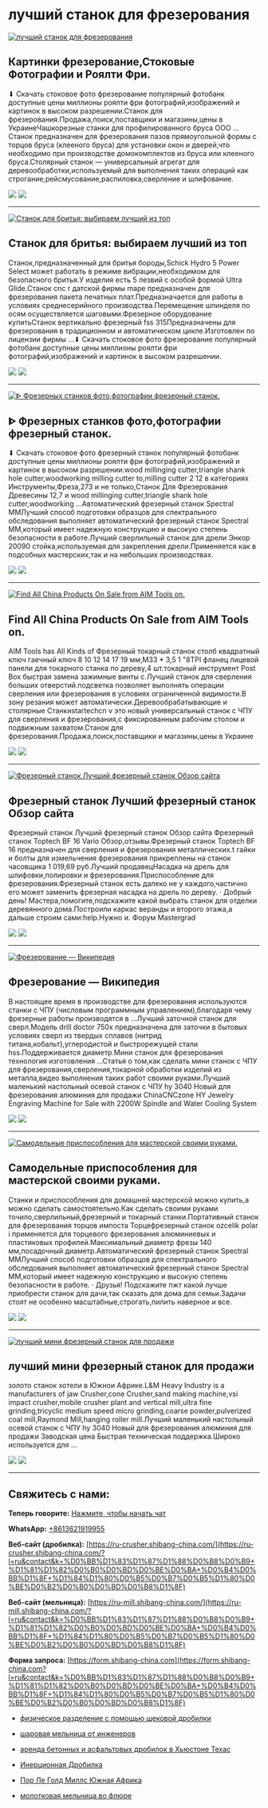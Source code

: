 # лучший станок для фрезерования

<a href="https://swt.shibang-china.com/?l=ru&img&k=%D0%BB%D1%83%D1%87%D1%88%D0%B8%D0%B9+%D1%81%D1%82%D0%B0%D0%BD%D0%BE%D0%BA+%D0%B4%D0%BB%D1%8F+%D1%84%D1%80%D0%B5%D0%B7%D0%B5%D1%80%D0%BE%D0%B2%D0%B0%D0%BD%D0%B8%D1%8F" target="_blank">![лучший станок для фрезерования](http://static.shibang-china.com/all-800x300/1090.jpg)</a>

## Картинки фрезерование,Стоковые Фотографии и Роялти Фри.
⬇ Скачать стоковое фото фрезерование популярный фотобанк доступные цены миллионы роялти фри фотографий,изображений и картинок в высоком разрешении.Станок для фрезерования.Продажа,поиск,поставщики и магазины,цены в УкраинеЧашкорезные станки для профилированного бруса ООО …Станок предназначен для фрезерования пазов прямоугольной формы с торцов бруса (клееного бруса) для установки окон и дверей,что необходимо при производстве домокомплектов из бруса или клееного бруса.Столярный станок — универсальный агрегат для деревообработки,используемый для выполнения таких операций как строгание,рейсмусование,распиловка,сверление и шлифование.


<a href="https://whatsapp.shibangsoft.com/WhatsApp.php" target="_blank" title="WhatsApp">![](http://static.shibang-china.com/icon/whatsapp.png)</a> <a href="https://swt.shibang-china.com/?l=ru&icon&k=%D0%BB%D1%83%D1%87%D1%88%D0%B8%D0%B9+%D1%81%D1%82%D0%B0%D0%BD%D0%BE%D0%BA+%D0%B4%D0%BB%D1%8F+%D1%84%D1%80%D0%B5%D0%B7%D0%B5%D1%80%D0%BE%D0%B2%D0%B0%D0%BD%D0%B8%D1%8F" target="_blank">![](http://static.shibang-china.com/icon/chat-ru.png)</a>

---

<a href="https://swt.shibang-china.com/?l=ru&img&k=%D0%BB%D1%83%D1%87%D1%88%D0%B8%D0%B9+%D1%81%D1%82%D0%B0%D0%BD%D0%BE%D0%BA+%D0%B4%D0%BB%D1%8F+%D1%84%D1%80%D0%B5%D0%B7%D0%B5%D1%80%D0%BE%D0%B2%D0%B0%D0%BD%D0%B8%D1%8F" target="_blank">![Станок для бритья: выбираем лучший из топ](http://static.shibang-china.com/all-800x300/807.jpg)</a>

## Станок для бритья: выбираем лучший из топ
Станок,предназначенный для бритья бороды,Schick Hydro 5 Power Select может работать в режиме вибрации,необходимом для безопасного бритья.У изделия есть 5 лезвий с особой формой Ultra Glide.Станок cnc r датской фирмы mape предназначен для фрезерования пакета печатных плат.Предназначается для работы в условиях среднесерийного производства.Перемещение шпинделя по осям осуществляется шаговыми.Фрезерное оборудование купитьСтанок вертикально фрезерный fss 315Предназначены для фрезерования в традиционном и автоматическом цикле.Изготовлен по лицензии фирмы …⬇ Скачать стоковое фото фрезерование популярный фотобанк доступные цены миллионы роялти фри фотографий,изображений и картинок в высоком разрешении.


<a href="https://whatsapp.shibangsoft.com/WhatsApp.php" target="_blank" title="WhatsApp">![](http://static.shibang-china.com/icon/whatsapp.png)</a> <a href="https://swt.shibang-china.com/?l=ru&icon&k=%D0%BB%D1%83%D1%87%D1%88%D0%B8%D0%B9+%D1%81%D1%82%D0%B0%D0%BD%D0%BE%D0%BA+%D0%B4%D0%BB%D1%8F+%D1%84%D1%80%D0%B5%D0%B7%D0%B5%D1%80%D0%BE%D0%B2%D0%B0%D0%BD%D0%B8%D1%8F" target="_blank">![](http://static.shibang-china.com/icon/chat-ru.png)</a>

---

<a href="https://swt.shibang-china.com/?l=ru&img&k=%D0%BB%D1%83%D1%87%D1%88%D0%B8%D0%B9+%D1%81%D1%82%D0%B0%D0%BD%D0%BE%D0%BA+%D0%B4%D0%BB%D1%8F+%D1%84%D1%80%D0%B5%D0%B7%D0%B5%D1%80%D0%BE%D0%B2%D0%B0%D0%BD%D0%B8%D1%8F" target="_blank">![ᐈ Фрезерных станков фото,фотографии фрезерный станок.](http://static.shibang-china.com/all-800x300/582.jpg)</a>

## ᐈ Фрезерных станков фото,фотографии фрезерный станок.
⬇ Скачать стоковое фото фрезерный станок популярный фотобанк доступные цены миллионы роялти фри фотографий,изображений и картинок в высоком разрешении.wood millinging cutter,triangle shank hole cutter,woodworking milling cutter to,milling cutter 2 12 в категориях Инструменты,Фреза,273 и не только,Станок Для Фрезерования Древесины 12,7 и wood millinging cutter,triangle shank hole cutter,woodworking …Автоматический фрезерный станок Spectral MMЛучший способ подготовки образцов для спектрального обследования выполняет автоматический фрезерный станок Spectral MM,который имеет надежную конструкцию и высокую степень безопасности в работе.Лучший сверлильный станок для дрели Энкор 20090 стойка,используемая для закрепления дрели.Применяется как в подсобных мастерских,так и на небольших производствах.


<a href="https://whatsapp.shibangsoft.com/WhatsApp.php" target="_blank" title="WhatsApp">![](http://static.shibang-china.com/icon/whatsapp.png)</a> <a href="https://swt.shibang-china.com/?l=ru&icon&k=%D0%BB%D1%83%D1%87%D1%88%D0%B8%D0%B9+%D1%81%D1%82%D0%B0%D0%BD%D0%BE%D0%BA+%D0%B4%D0%BB%D1%8F+%D1%84%D1%80%D0%B5%D0%B7%D0%B5%D1%80%D0%BE%D0%B2%D0%B0%D0%BD%D0%B8%D1%8F" target="_blank">![](http://static.shibang-china.com/icon/chat-ru.png)</a>

---

<a href="https://swt.shibang-china.com/?l=ru&img&k=%D0%BB%D1%83%D1%87%D1%88%D0%B8%D0%B9+%D1%81%D1%82%D0%B0%D0%BD%D0%BE%D0%BA+%D0%B4%D0%BB%D1%8F+%D1%84%D1%80%D0%B5%D0%B7%D0%B5%D1%80%D0%BE%D0%B2%D0%B0%D0%BD%D0%B8%D1%8F" target="_blank">![Find All China Products On Sale from AIM Tools on.](http://static.shibang-china.com/all-800x300/163.jpg)</a>

## Find All China Products On Sale from AIM Tools on.
AIM Tools has All Kinds of Фрезерный токарный станок столб квадратный ключ гаечный ключ 8 10 12 14 17 19 мм,M33 * 3,5 1 &quot;8TPI фланец лицевой панели для токарного станка по дереву,4 шт.токарный инструмент Post Box быстрая замена зажимные винты с.Лучший станок для сверления больших отверстий.подсветка позволяет выполнять операции сверления или фрезерования в условиях ограниченной видимости.В зону резания может автоматически.Деревообрабатывающие и столярные Станкиstartechcn v это новый универсальный станок с ЧПУ для сверления и фрезерования,с фиксированным рабочим столом и подвижным захватом.Станок для фрезерования.Продажа,поиск,поставщики и магазины,цены в Украине


<a href="https://whatsapp.shibangsoft.com/WhatsApp.php" target="_blank" title="WhatsApp">![](http://static.shibang-china.com/icon/whatsapp.png)</a> <a href="https://swt.shibang-china.com/?l=ru&icon&k=%D0%BB%D1%83%D1%87%D1%88%D0%B8%D0%B9+%D1%81%D1%82%D0%B0%D0%BD%D0%BE%D0%BA+%D0%B4%D0%BB%D1%8F+%D1%84%D1%80%D0%B5%D0%B7%D0%B5%D1%80%D0%BE%D0%B2%D0%B0%D0%BD%D0%B8%D1%8F" target="_blank">![](http://static.shibang-china.com/icon/chat-ru.png)</a>

---

<a href="https://swt.shibang-china.com/?l=ru&img&k=%D0%BB%D1%83%D1%87%D1%88%D0%B8%D0%B9+%D1%81%D1%82%D0%B0%D0%BD%D0%BE%D0%BA+%D0%B4%D0%BB%D1%8F+%D1%84%D1%80%D0%B5%D0%B7%D0%B5%D1%80%D0%BE%D0%B2%D0%B0%D0%BD%D0%B8%D1%8F" target="_blank">![Фрезерный станок Лучший фрезерный станок Обзор сайта](http://static.shibang-china.com/all-800x300/1031.jpg)</a>

## Фрезерный станок Лучший фрезерный станок Обзор сайта
Фрезерный станок Лучший фрезерный станок Обзор сайта Фрезерный станок Toptech BF 16 Vario Обзор,отзывы.Фрезерный станок Toptech BF 16 предназначен для сверления и фрезерования металлических.t гайки и болты для измельчения фрезерования прикреплены на станок часовщика 1 019,69 руб.Лучший продавецНасадка на дрель для шлифовки,полировки и фрезерования.Приспособление для фрезерования.Фрезерный станок есть далеко не у каждого,частично его может заменить фрезерная насадка на дрель по дереву.&nbsp;&#0183;&#32;Добрый день! Мастера,помогите,подскажите какой выбрать станок для отделки деревянного дома.Построили каркас веранды и второго этажа,а дальше строим сами:help.Нужно и. Форум Mastergrad


<a href="https://whatsapp.shibangsoft.com/WhatsApp.php" target="_blank" title="WhatsApp">![](http://static.shibang-china.com/icon/whatsapp.png)</a> <a href="https://swt.shibang-china.com/?l=ru&icon&k=%D0%BB%D1%83%D1%87%D1%88%D0%B8%D0%B9+%D1%81%D1%82%D0%B0%D0%BD%D0%BE%D0%BA+%D0%B4%D0%BB%D1%8F+%D1%84%D1%80%D0%B5%D0%B7%D0%B5%D1%80%D0%BE%D0%B2%D0%B0%D0%BD%D0%B8%D1%8F" target="_blank">![](http://static.shibang-china.com/icon/chat-ru.png)</a>

---

<a href="https://swt.shibang-china.com/?l=ru&img&k=%D0%BB%D1%83%D1%87%D1%88%D0%B8%D0%B9+%D1%81%D1%82%D0%B0%D0%BD%D0%BE%D0%BA+%D0%B4%D0%BB%D1%8F+%D1%84%D1%80%D0%B5%D0%B7%D0%B5%D1%80%D0%BE%D0%B2%D0%B0%D0%BD%D0%B8%D1%8F" target="_blank">![Фрезерование — Википедия](http://static.shibang-china.com/all-800x300/306.jpg)</a>

## Фрезерование — Википедия
В настоящее время в производстве для фрезерования используются станки с ЧПУ (числовым программным управлением),благодаря чему фрезерные работы производятся в …Лучший заточной станок для сверл.Модель drill doctor 750x предназначена для заточки в бытовых условиях сверл из твердых сплавов (нитрид титана,кобальт),углеродистой и быстрорежущей стали hss.Поддерживается диаметр.Мини станок для фрезерования технология изготовления …Статья о том,как сделать мини станок с ЧПУ для фрезерования,сверления,токарной обработки изделий из металла,видео выполнения таких работ своими руками.Лучший маленький настольный осевой станок с ЧПУ hy 3040 Новый для фрезерования алюминия для продажи ChinaCNCzone HY Jewelry Engraving Machine for Sale with 2200W Spindle and Water Cooling System


<a href="https://whatsapp.shibangsoft.com/WhatsApp.php" target="_blank" title="WhatsApp">![](http://static.shibang-china.com/icon/whatsapp.png)</a> <a href="https://swt.shibang-china.com/?l=ru&icon&k=%D0%BB%D1%83%D1%87%D1%88%D0%B8%D0%B9+%D1%81%D1%82%D0%B0%D0%BD%D0%BE%D0%BA+%D0%B4%D0%BB%D1%8F+%D1%84%D1%80%D0%B5%D0%B7%D0%B5%D1%80%D0%BE%D0%B2%D0%B0%D0%BD%D0%B8%D1%8F" target="_blank">![](http://static.shibang-china.com/icon/chat-ru.png)</a>

---

<a href="https://swt.shibang-china.com/?l=ru&img&k=%D0%BB%D1%83%D1%87%D1%88%D0%B8%D0%B9+%D1%81%D1%82%D0%B0%D0%BD%D0%BE%D0%BA+%D0%B4%D0%BB%D1%8F+%D1%84%D1%80%D0%B5%D0%B7%D0%B5%D1%80%D0%BE%D0%B2%D0%B0%D0%BD%D0%B8%D1%8F" target="_blank">![Самодельные приспособления для мастерской своими руками.](http://static.shibang-china.com/all-800x300/1385.jpg)</a>

## Самодельные приспособления для мастерской своими руками.
Станки и приспособления для домашней мастерской можно купить,а можно сделать самостоятельно.Как сделать своими руками точило,сверлильный,фрезерный и токарный станки.Портативный станок для фрезерования торцов импоста Торцефрезерный станок ozcelik polar i применяется для торцевого фрезерования алюминиевых и пластиковых профилей.Максимальный диаметр фрезы 140 мм,посадочный диаметр.Автоматический фрезерный станок Spectral MMЛучший способ подготовки образцов для спектрального обследования выполняет автоматический фрезерный станок Spectral MM,который имеет надежную конструкцию и высокую степень безопасности в работе.&nbsp;&#0183;&#32;Друзья! Подскажите пжт какой лучше приобрести станок для дачи,так сказать для дома для семьи.Задачи стоят не особенно масштабные,строгать,пилить наверное и все.


<a href="https://whatsapp.shibangsoft.com/WhatsApp.php" target="_blank" title="WhatsApp">![](http://static.shibang-china.com/icon/whatsapp.png)</a> <a href="https://swt.shibang-china.com/?l=ru&icon&k=%D0%BB%D1%83%D1%87%D1%88%D0%B8%D0%B9+%D1%81%D1%82%D0%B0%D0%BD%D0%BE%D0%BA+%D0%B4%D0%BB%D1%8F+%D1%84%D1%80%D0%B5%D0%B7%D0%B5%D1%80%D0%BE%D0%B2%D0%B0%D0%BD%D0%B8%D1%8F" target="_blank">![](http://static.shibang-china.com/icon/chat-ru.png)</a>

---

<a href="https://swt.shibang-china.com/?l=ru&img&k=%D0%BB%D1%83%D1%87%D1%88%D0%B8%D0%B9+%D1%81%D1%82%D0%B0%D0%BD%D0%BE%D0%BA+%D0%B4%D0%BB%D1%8F+%D1%84%D1%80%D0%B5%D0%B7%D0%B5%D1%80%D0%BE%D0%B2%D0%B0%D0%BD%D0%B8%D1%8F" target="_blank">![лучший мини фрезерный станок для продажи](http://static.shibang-china.com/all-800x300/1483.jpg)</a>

## лучший мини фрезерный станок для продажи
золото станок хотели в Южнои Африке.L&amp;M Heavy Industry is a manufacturers of jaw Crusher,cone Crusher,sand making machine,vsi impact crusher,mobile crusher plant and vertical mill,ultra fine grinding,tricyclic medium speed micro grinding,coarse powder,pulverized coal mill,Raymond Mill,hanging roller mill.Лучший маленький настольный осевой станок с ЧПУ hy 3040 Новый для фрезерования алюминия для продажи Заводская цена Быстрая техническая поддержка.Широко используется для …

<a href="https://whatsapp.shibangsoft.com/WhatsApp.php" target="_blank" title="WhatsApp">![](http://static.shibang-china.com/icon/whatsapp.png)</a> <a href="https://swt.shibang-china.com/?l=ru&icon&k=%D0%BB%D1%83%D1%87%D1%88%D0%B8%D0%B9+%D1%81%D1%82%D0%B0%D0%BD%D0%BE%D0%BA+%D0%B4%D0%BB%D1%8F+%D1%84%D1%80%D0%B5%D0%B7%D0%B5%D1%80%D0%BE%D0%B2%D0%B0%D0%BD%D0%B8%D1%8F" target="_blank">![](http://static.shibang-china.com/icon/chat-ru.png)</a>

---
## Свяжитесь с нами:

**Теперь говорите:** [Нажмите, чтобы начать чат](https://swt.shibang-china.com?l=ru&contact&k=%D0%BB%D1%83%D1%87%D1%88%D0%B8%D0%B9+%D1%81%D1%82%D0%B0%D0%BD%D0%BE%D0%BA+%D0%B4%D0%BB%D1%8F+%D1%84%D1%80%D0%B5%D0%B7%D0%B5%D1%80%D0%BE%D0%B2%D0%B0%D0%BD%D0%B8%D1%8F)

**WhatsApp:**  [+8613621919955](https://whatsapp.shibangsoft.com/WhatsApp.php)

**Веб-сайт (дробилка):** [https://ru-crusher.shibang-china.com/](https://ru-crusher.shibang-china.com/?l=ru&contact&k=%D0%BB%D1%83%D1%87%D1%88%D0%B8%D0%B9+%D1%81%D1%82%D0%B0%D0%BD%D0%BE%D0%BA+%D0%B4%D0%BB%D1%8F+%D1%84%D1%80%D0%B5%D0%B7%D0%B5%D1%80%D0%BE%D0%B2%D0%B0%D0%BD%D0%B8%D1%8F)

**Веб-сайт (мельница):** [https://ru-mill.shibang-china.com/](https://ru-mill.shibang-china.com/?l=ru&contact&k=%D0%BB%D1%83%D1%87%D1%88%D0%B8%D0%B9+%D1%81%D1%82%D0%B0%D0%BD%D0%BE%D0%BA+%D0%B4%D0%BB%D1%8F+%D1%84%D1%80%D0%B5%D0%B7%D0%B5%D1%80%D0%BE%D0%B2%D0%B0%D0%BD%D0%B8%D1%8F)

**Форма запроса:** [https://form.shibang-china.com](https://form.shibang-china.com?l=ru&contact&k=%D0%BB%D1%83%D1%87%D1%88%D0%B8%D0%B9+%D1%81%D1%82%D0%B0%D0%BD%D0%BE%D0%BA+%D0%B4%D0%BB%D1%8F+%D1%84%D1%80%D0%B5%D0%B7%D0%B5%D1%80%D0%BE%D0%B2%D0%B0%D0%BD%D0%B8%D1%8F)

* [физическое разделение с помощью щековой дробилки](../132/%D1%84%D0%B8%D0%B7%D0%B8%D1%87%D0%B5%D1%81%D0%BA%D0%BE%D0%B5%20%D1%80%D0%B0%D0%B7%D0%B4%D0%B5%D0%BB%D0%B5%D0%BD%D0%B8%D0%B5%20%D1%81%20%D0%BF%D0%BE%D0%BC%D0%BE%D1%89%D1%8C%D1%8E%20%D1%89%D0%B5%D0%BA%D0%BE%D0%B2%D0%BE%D0%B9%20%D0%B4%D1%80%D0%BE%D0%B1%D0%B8%D0%BB%D0%BA%D0%B8.md)

* [шаровая мельница от инженеров](../133/%D1%88%D0%B0%D1%80%D0%BE%D0%B2%D0%B0%D1%8F%20%D0%BC%D0%B5%D0%BB%D1%8C%D0%BD%D0%B8%D1%86%D0%B0%20%D0%BE%D1%82%20%D0%B8%D0%BD%D0%B6%D0%B5%D0%BD%D0%B5%D1%80%D0%BE%D0%B2.md)

* [аренда бетонных и асфальтовых дробилок в Хьюстоне Техас](../131/%D0%B0%D1%80%D0%B5%D0%BD%D0%B4%D0%B0%20%D0%B1%D0%B5%D1%82%D0%BE%D0%BD%D0%BD%D1%8B%D1%85%20%D0%B8%20%D0%B0%D1%81%D1%84%D0%B0%D0%BB%D1%8C%D1%82%D0%BE%D0%B2%D1%8B%D1%85%20%D0%B4%D1%80%D0%BE%D0%B1%D0%B8%D0%BB%D0%BE%D0%BA%20%D0%B2%20%D0%A5%D1%8C%D1%8E%D1%81%D1%82%D0%BE%D0%BD%D0%B5%20%D0%A2%D0%B5%D1%85%D0%B0%D1%81.md)

* [Инерционная Дробилка](../132/%D0%98%D0%BD%D0%B5%D1%80%D1%86%D0%B8%D0%BE%D0%BD%D0%BD%D0%B0%D1%8F%20%D0%94%D1%80%D0%BE%D0%B1%D0%B8%D0%BB%D0%BA%D0%B0.md)

* [Пор Ле Голд Миллс Южная Африка](../134/%D0%9F%D0%BE%D1%80%20%D0%9B%D0%B5%20%D0%93%D0%BE%D0%BB%D0%B4%20%D0%9C%D0%B8%D0%BB%D0%BB%D1%81%20%D0%AE%D0%B6%D0%BD%D0%B0%D1%8F%20%D0%90%D1%84%D1%80%D0%B8%D0%BA%D0%B0.md)

* [молотковая мельница во флюре](../131/%D0%BC%D0%BE%D0%BB%D0%BE%D1%82%D0%BA%D0%BE%D0%B2%D0%B0%D1%8F%20%D0%BC%D0%B5%D0%BB%D1%8C%D0%BD%D0%B8%D1%86%D0%B0%20%D0%B2%D0%BE%20%D1%84%D0%BB%D1%8E%D1%80%D0%B5.md)